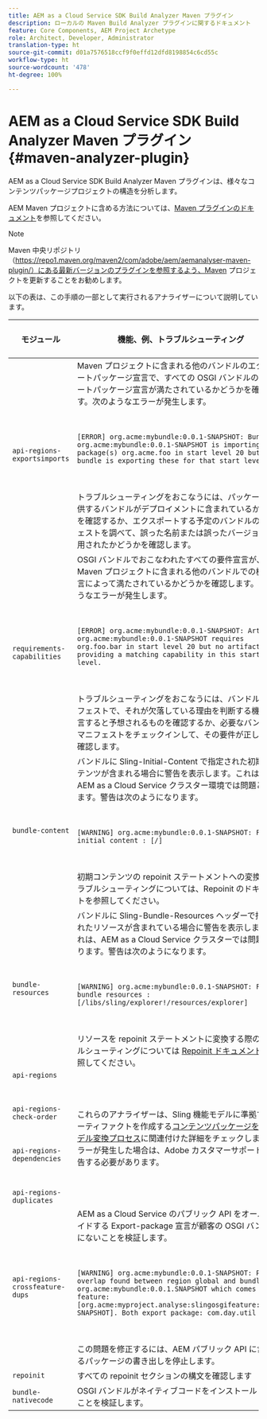 ```yaml
---
title: AEM as a Cloud Service SDK Build Analyzer Maven プラグイン
description: ローカルの Maven Build Analyzer プラグインに関するドキュメント
feature: Core Components, AEM Project Archetype
role: Architect, Developer, Administrator
translation-type: ht
source-git-commit: d01a7576518ccf9f0effd12dfd8198854c6cd55c
workflow-type: ht
source-wordcount: '478'
ht-degree: 100%

---
```



# AEM as a Cloud Service SDK Build Analyzer Maven プラグイン {#maven-analyzer-plugin}

AEM as a Cloud Service SDK Build Analyzer Maven プラグインは、様々なコンテンツパッケージプロジェクトの構造を分析します。

AEM Maven プロジェクトに含める方法については、[Maven プラグインのドキュメント](https://github.com/adobe/aemanalyser-maven-plugin/blob/main/aemanalyser-maven-plugin/README.md)を参照してください。

>[!NOTE]
>
>Maven 中央リポジトリ（https://repo1.maven.org/maven2/com/adobe/aem/aemanalyser-maven-plugin/）にある最新バージョンのプラグインを参照するよう、Maven プロジェクトを更新することをお勧めします。

以下の表は、この手順の一部として実行されるアナライザーについて説明しています。<!-- Note that some are executed in the local SDK, while others are only executed during the Cloud Manager pipeline deployment. -->

| モジュール | 機能、例、トラブルシューティング | ローカル SDK | Cloud Manager |
|---|---|---|---|
| `api-regions-exportsimports` | Maven プロジェクトに含まれる他のバンドルのエクスポートパッケージ宣言で、すべての OSGI バンドルのインポートパッケージ宣言が満たされているかどうかを確認します。次のようなエラーが発生します。 <p> </p> `[ERROR] org.acme:mybundle:0.0.1-SNAPSHOT: Bundle org.acme:mybundle:0.0.1-SNAPSHOT is importing package(s) org.acme.foo in start level 20 but no bundle is exporting these for that start level.`<p> </p>トラブルシューティングをおこなうには、パッケージを提供するバンドルがデプロイメントに含まれているかどうかを確認するか、エクスポートする予定のバンドルのマニフェストを調べて、誤った名前または誤ったバージョンが使用されたかどうかを確認します。 | はい | はい |
| `requirements-capabilities` | OSGI バンドルでおこなわれたすべての要件宣言が、Maven プロジェクトに含まれる他のバンドルでの機能宣言によって満たされているかどうかを確認します。次のようなエラーが発生します。 <p> </p> `[ERROR] org.acme:mybundle:0.0.1-SNAPSHOT: Artifact org.acme:mybundle:0.0.1-SNAPSHOT requires org.foo.bar in start level 20 but no artifact is providing a matching capability in this start level.`<p> </p> トラブルシューティングをおこなうには、バンドルのマニフェストで、それが欠落している理由を判断する機能を宣言すると予想されるものを確認するか、必要なバンドルのマニフェストをチェックインして、その要件が正しいかを確認します。 | はい | はい |
| `bundle-content` | バンドルに Sling-Initial-Content で指定された初期コンテンツが含まれる場合に警告を表示します。これは、AEM as a Cloud Service クラスター環境では問題となります。警告は次のようになります。 <p> </p> `[WARNING] org.acme:mybundle:0.0.1-SNAPSHOT: Found initial content : [/]` <p> </p>初期コンテンツの repoinit ステートメントへの変換のトラブルシューティングについては、Repoinit のドキュメントを参照してください。 | はい | はい |
| `bundle-resources` | バンドルに Sling-Bundle-Resources ヘッダーで指定されたリソースが含まれている場合に警告を表示します。これは、AEM as a Cloud Service クラスターでは問題となります。警告は次のようになります。<p> </p> `[WARNING] org.acme:mybundle:0.0.1-SNAPSHOT: Found bundle resources : [/libs/sling/explorer!/resources/explorer]`<p> </p> リソースを repoinit ステートメントに変換する際のトラブルシューティングについては [Repoinit ドキュメント](https://experienceleague.adobe.com/docs/experience-manager-cloud-service/implementing/developing/aem-project-content-package-structure.html?lang=ja#repo-init)を参照してください。 | はい | はい |
| `api-regions`<p> </p>`api-regions-check-order`<p> </p>`api-regions-dependencies`<p> </p>`api-regions-duplicates` | これらのアナライザーは、Sling 機能モデルに準拠するアーティファクトを作成する[コンテンツパッケージを機能モデル変換プロセス](https://experienceleague.adobe.com/docs/experience-manager-cloud-service/implementing/deploying/overview.html?lang=ja#deploying)に関連付けた詳細をチェックします。エラーが発生した場合は、Adobe カスタマーサポートに報告する必要があります。 | はい | はい |
| `api-regions-crossfeature-dups` | AEM as a Cloud Service のパブリック API をオーバーライドする Export-package 宣言が顧客の OSGI バンドルにないことを検証します。<p> </p>`[WARNING] org.acme:mybundle:0.0.1-SNAPSHOT: Package overlap found between region global and bundle org.acme:mybundle:0.0.1.SNAPSHOT which comes from feature: [org.acme:myproject.analyse:slingosgifeature:0.0.1-SNAPSHOT]. Both export package: com.day.util`<p> </p>この問題を修正するには、AEM パブリック API に含まれるパッケージの書き出しを停止します。 | はい | はい |
| `repoinit` | すべての repoinit セクションの構文を確認します | はい | はい |
| `bundle-nativecode` | OSGI バンドルがネイティブコードをインストールしないことを検証します。 | はい | はい |